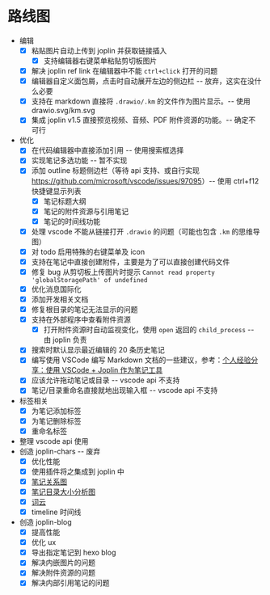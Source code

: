 # 路线图

- 编辑
  - [x] 粘贴图片自动上传到 joplin 并获取链接插入
    - [x] 支持编辑器右键菜单粘贴剪切板图片
  - [x] 解决 joplin ref link 在编辑器中不能 `ctrl+click` 打开的问题
  - [x] 编辑器自定义面包屑，点击时自动展开左边的侧边栏 -- 放弃，这实在没什么必要
  - [x] 支持在 markdown 直接将 `.drawio/.km` 的文件作为图片显示。-- 使用 drawio.svg/km.svg
  - [x] 集成 joplin v1.5 直接预览视频、音频、PDF 附件资源的功能。-- 确定不可行
- 优化
  - [x] 在代码编辑器中直接添加引用 -- 使用搜索框选择
  - [x] 实现笔记多选功能 -- 暂不实现
  - [x] 添加 outline 标题侧边栏（等待 api 支持、或自行实现 <https://github.com/microsoft/vscode/issues/97095>）-- 使用 ctrl+f12 快捷键显示列表
    - [x] 笔记标题大纲
    - [x] 笔记的附件资源与引用笔记
    - [x] 笔记的时间线功能
  - [x] 处理 vscode 不能从链接打开 `.drawio` 的问题（可能也包含 `.km` 的思维导图）
  - [x] 对 todo 启用特殊的右键菜单及 icon
  - [x] 支持在笔记中直接创建附件，主要是为了可以直接创建代码文件
  - [x] 修复 bug 从剪切板上传图片时提示 `Cannot read property 'globalStoragePath' of undefined`
  - [x] 优化消息国际化
  - [x] 添加开发相关文档
  - [x] 修复根目录的笔记无法显示的问题
  - [x] 支持在外部程序中查看附件资源
    - [x] 打开附件资源时自动监视变化，使用 `open` 返回的 `child_process` -- 由 joplin 负责
  - [x] 搜索时默认显示最近编辑的 20 条历史笔记
  - [x] 编写使用 VSCode 编写 Markdown 文档的一些建议，参考：[个人经验分享：使用 VSCode + Joplin 作为笔记工具](:/9648f44ae78240d386481d449c583fc0)
  - [x] 应该允许拖动笔记或目录 -- vscode api 不支持
  - [x] 笔记/目录重命名直接就地出现输入框 -- vscode api 不支持
- 标签相关
  - [x] 为笔记添加标签
  - [x] 为笔记删除标签
  - [x] 重命名标签
- 整理 vscode api 使用
- 创造 joplin-chars -- 废弃
  - [x] 优化性能
  - [x] 使用插件将之集成到 joplin 中
  - [x] [笔记关系图](https://echarts.apache.org/examples/zh/editor.html?c=graph)
  - [x] [笔记目录大小分析图](https://echarts.apache.org/examples/zh/editor.html?c=treemap-disk)
  - [x] [词云](https://github.com/ecomfe/echarts-wordcloud)
  - [x] timeline 时间线
- 创造 joplin-blog
  - [x] 提高性能
  - [x] 优化 ux
  - [x] 导出指定笔记到 hexo blog
  - [x] 解决内嵌图片的问题
  - [x] 解决附件资源的问题
  - [x] 解决内部引用笔记的问题
